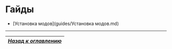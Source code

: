# Гайды

+ [Установка модов](guides/Установка модов.md)

------

|[*Назад к оглавлению*](README.md)|
|:---:|
